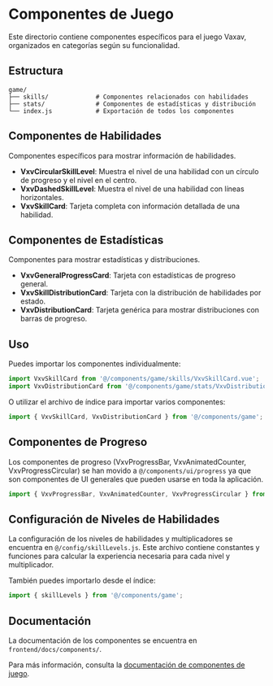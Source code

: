 # Componentes de Juego

Este directorio contiene componentes específicos para el juego Vaxav, organizados en categorías según su funcionalidad.

## Estructura

```
game/
├── skills/             # Componentes relacionados con habilidades
├── stats/              # Componentes de estadísticas y distribución
└── index.js            # Exportación de todos los componentes
```

## Componentes de Habilidades

Componentes específicos para mostrar información de habilidades.

- **VxvCircularSkillLevel**: Muestra el nivel de una habilidad con un círculo de progreso y el nivel en el centro.
- **VxvDashedSkillLevel**: Muestra el nivel de una habilidad con líneas horizontales.
- **VxvSkillCard**: Tarjeta completa con información detallada de una habilidad.

## Componentes de Estadísticas

Componentes para mostrar estadísticas y distribuciones.

- **VxvGeneralProgressCard**: Tarjeta con estadísticas de progreso general.
- **VxvSkillDistributionCard**: Tarjeta con la distribución de habilidades por estado.
- **VxvDistributionCard**: Tarjeta genérica para mostrar distribuciones con barras de progreso.

## Uso

Puedes importar los componentes individualmente:

```javascript
import VxvSkillCard from '@/components/game/skills/VxvSkillCard.vue';
import VxvDistributionCard from '@/components/game/stats/VxvDistributionCard.vue';
```

O utilizar el archivo de índice para importar varios componentes:

```javascript
import { VxvSkillCard, VxvDistributionCard } from '@/components/game';
```

## Componentes de Progreso

Los componentes de progreso (VxvProgressBar, VxvAnimatedCounter, VxvProgressCircular) se han movido a `@/components/ui/progress` ya que son componentes de UI generales que pueden usarse en toda la aplicación.

```javascript
import { VxvProgressBar, VxvAnimatedCounter, VxvProgressCircular } from '@/components/ui/progress';
```

## Configuración de Niveles de Habilidades

La configuración de los niveles de habilidades y multiplicadores se encuentra en `@/config/skillLevels.js`. Este archivo contiene constantes y funciones para calcular la experiencia necesaria para cada nivel y multiplicador.

También puedes importarlo desde el índice:

```javascript
import { skillLevels } from '@/components/game';
```

## Documentación

La documentación de los componentes se encuentra en `frontend/docs/components/`.

Para más información, consulta la [documentación de componentes de juego](../../../../docs/game-components.md).
